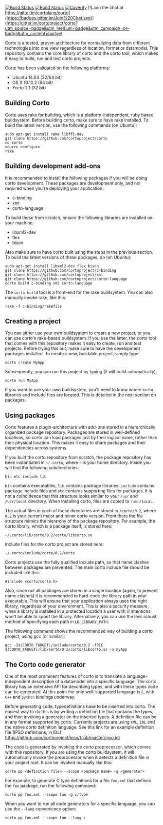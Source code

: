 [![Build Status](https://travis-ci.org/cortoproject/corto.svg?branch=master)](https://travis-ci.org/cortoproject/corto)
[![Build Status](https://tea-ci.org/api/badges/cortoproject/corto/status.svg)](https://tea-ci.org/cortoproject/corto)
[![Coverity](https://scan.coverity.com/projects/3807/badge.svg)](https://scan.coverity.com/projects/3807) [![Join the chat at https://gitter.im/cortolang/corto](https://badges.gitter.im/Join%20Chat.svg)](https://gitter.im/cortoproject/corto?utm_source=badge&utm_medium=badge&utm_campaign=pr-badge&utm_content=badge)

Corto is a tested, proven architecture for normalizing data from different technologies into one view regardless of location, format or datamodel. This repository contains the core library of corto and the corto tool, which makes it easy to build, run and test corto projects.

Corto has been validated on the following platforms:
 * Ubuntu 14.04 (32/64 bit)
 * OS X 10.10.2 (64 bit)
 * Yocto 2.1 (32 bit)

## Building Corto
Corto uses rake for building, which is a platform-independent, ruby based buildsystem. Before building corto, make sure to have rake installed. To build the latest version, use the following commands (on Ubuntu):
```
sudo apt-get install rake libffi-dev
git clone https://github.com/cortoproject/corto
cd corto
source configure
rake
```

## Building development add-ons
It is recommended to install the following packages if you will be doing corto development. These packages are development only, and not required when you're deploying your application:
 * c-binding
 * xml
 * corto-language

To build these from scratch, ensure the following libraries are installed on your machine:
 * libxml2-dev
 * flex
 * bison

Also make sure to have corto built using the steps in the previous section. To build the latest versions of these packages, do (on Ubuntu):
```
sudo apt-get install libxml2-dev flex bison
git clone https://github.com/cortoproject/c-binding
git clone https://github.com/cortoproject/xml
git clone https://github.com/cortoproject/corto-language
corto build c-binding xml corto-language
```
The `corto build` tool is a front-end for the rake buildsystem. You can also manually invoke rake, like this:
```
rake -f c-binding/rakefile
```

## Creating a project
You can either use your own buildsystem to create a new project, or you can use corto's rake-based buildsystem. If you use the latter, the corto tool that comes with this repository makes it easy to create, run and test projects. Before trying this out, make sure to have the development packages installed. To create a new, buildable project, simply type:
```
corto create MyApp
```
Subsequently, you can run this project by typing (it will build automatically):
```
corto run MyApp
```
If you want to use your own buildsystem, you'll need to know where corto libraries and include files are located. This is detailed in the next section on packages.

## Using packages
Corto features a plugin-architecture with add-ons stored in a hierarchically organized package repository. Packages are stored in well-defined locations, so corto can load packages just by their logical name, rather than their physical location. This makes it easy to share packages and their dependencies across systems.

If you built the corto repository from scratch, the package repository has been instantiated in `~/.corto`, where `~` is your home directory. Inside you will find the following subdirectories:
```
bin etc include lib
```
`bin` contains executables, `lib` contains package libraries, `include` contains package include files and `etc` contains supporting files for packages. It is not a coïncidence that this structure looks similar to your `/usr` and `/usr/local` directory. When installing corto, files are copied to `/usr/local`.

The actual files in each of these directories are stored in `/corto/0.2`, where `0.2` is your current major and minor corto version. From there the file structure mimics the hierarchy of the package repository. For example, the corto library, which is a package itself, is stored here:
```
~/.corto/lib/corto/0.2/corto/libcorto.so
```
Include files for the corto project are stored here:
```
~/.corto/include/corto/0.2/corto
```
Corto projects use the fully qualified include path, so that name clashes between packages are prevented. The main corto include file should be included like this:
```
#include <corto/corto.h>
```
Also, since not all packages are stored in a single location (again, to prevent name clashes) it is recommended to hard-code the library path in your executable. This will ensure that your application always uses the right library, regardless of your environment. This is also a security measure, when a library is installed in a protected location a user with ill intentions won't be able to spoof the library. Alternatively, you can use the less robust method of specifying each path in `LD_LIBRARY_PATH`.

The following command shows the recommended way of building a corto project, using gcc (or similar):
```
gcc -I$(CORTO_TARGET)/include/corto/0.2 -fPIC $(CORTO_TARGET)/lib/corto/0.2/corto/libcorto.so -o myApp 
```

## The Corto code generator
One of the most prominent features of corto is to translate a language-independent description of a datamodel into a specific language. The corto library has an extensive API for describing types, and with these types code can be generated. At this point the only well-supported language is `C`, with `C++` and `python` bindings underway.

Before generating code, typedefinitions have to be inserted into corto. The easiest way to do this is by writing a definition file that contains the types, and then invoking a generator on the inserted types. A definition file can be in any format supported by corto. Currently projects are using `XML`, `IDL` and the native corto definition language. See this link for an example definition file (IPSO definitions, in IDL): https://github.com/cortoproject/ipso/blob/master/ipso.idl

The code is generated by invoking the corto preprocessor, which comes with this repository. If you are using the corto buildsystem, it will automatically invoke the preprocessor when it detects a definition file in your project root. It can be invoked manually like this:
```
corto pp <definition file> --scope <package name> -g <generator>
```
For example, to generate C type definitions for a file `foo.xml` that defines the `foo` package, run the following command:
```
corto pp foo.xml --scope foo -g c/type
```
When you want to run all code generators for a specific language, you can use the `--lang` convenience option:
```
corto pp foo.xml --scope foo --lang c
```
